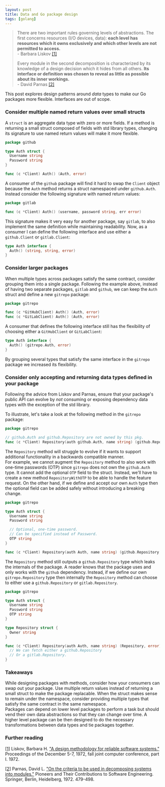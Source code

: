 ```yaml
---
layout: post
title: Data and Go package design
tags: [golang]
---
```

> There are two important rules governing levels of abstractions. The first concerns resources (I/O devices, data): **each level has resources which it owns exclusively and which other levels are not permitted to access.**    
\- Barbara Liskov [[1]](#1)  
>
>
> Every module in the second decomposition is characterized by its knowledge of a design decision
which it hides from all others. **Its interface or definition was chosen to reveal as little as possible about its inner workings.**  
\- David Parnas [[2]](#2)


This post explores design patterns around _data_ types to make our Go packages more flexible. Interfaces are out of scope.

### Consider multiple named return values over small structs
 
A `struct` is an aggregate data type with zero or more fields. If a method is returning a small struct composed of fields with std library types, changing its signature to use named return values will make it more flexible. 

```go
package github

type Auth struct {
  Username string
  Password string
}

func (c *Client) Auth() (Auth, error)
```
A consumer of the `github` package will find it hard to swap the `Client` object because the `Auth` method returns a struct namespaced under `github.Auth`. Instead consider the following signature with named return values:

```go
package gitlab

func (c *Client) Auth() (username, password string, err error)
```
This signature makes it very easy for another package, say `gitlab`, to also implement the same definition while maintaining readability. Now, as a consumer I can define the following interface and use either a `github.Client` or `gitlab.Client`:
```go
type Auth interface {
  Auth() (string, string, error)
}
```

### Consider larger packages
When multiple types across packages satisfy the same contract, consider grouping them into a single package. Following the example above, instead of having two separate packages, `gitlab` and `github`, we can keep the `Auth` struct and define a new `gitrepo` package:
```go
package gitrepo

func (c *GitHubClient) Auth() (Auth, error)
func (c *GitLabClient) Auth() (Auth, error)
```
A consumer that defines the following interface still has the flexibility of choosing either a `GitHubClient` or `GitLabClient`:
```go
type Auth interface { 
  Auth() (gitrepo.Auth, error) 
}
```
By grouping several types that satisfy the same interface in the `gitrepo` package we increased its flexibility.

### Consider only accepting and returning data types defined in your package
Following the advice from Liskov and Parnas, ensure that your package's public API can evolve by _not_ consuming or exposing dependency data types with the exception of the std library.   

To illustrate, let's take a look at the following method in the `gitrepo` package:

```go
package gitrepo

// github.Auth and github.Repository are not owned by this pkg.
func (c *Client) Repository(auth github.Auth, name string) (github.Repository, error) 
```
The `Repository` method will struggle to evolve if it wants to support additional functionality in a backwards compatible manner.  
For example, we cannot augment the `Repository` method to also work with one-time passwords (OTP) since `gitrepo` does not own the `github.Auth` type. It cannot add the optional `OTP` field to the struct. Instead, we'll have to create a new method `RepositoryWithOTP` to be able to handle the feature request. On the other hand, if we define and accept our own `Auth` type then the optional field can be added safely without introducing a breaking change.

```go
package gitrepo

type Auth struct {
  Username string
  Password string

  // Optional, one-time password.
  // Can be specified instead of Password.
  OTP string 
}

func (c *Client) Repository(auth Auth, name string) (github.Repository, error)
```

The `Repository` method still outputs a `github.Repository` type which leaks the internals of the package. 
A reader knows that the package uses and only works with the `github` dependency. Instead, if we define our own
`gitrepo.Repository` type then internally the `Repository` method can choose to either use a `github.Repository` or `gitlab.Repository`.

```go
package gitrepo

type Auth struct {
  Username string
  Password string
  OTP string
}

type Repository struct {
  Owner string
}

func (c *Client) Repository(auth Auth, name string) (Repository, error) {
  // We can fetch either a github.Repository
  // Or a gitlab.Repository.
}
```

### Takeaways

While designing packages with methods, consider how your consumers can swap out
your package. Use multiple return values instead of returning a small struct to make
the package replacable. When the struct makes sense to remain under the namespace,
consider providing multiple types that satisfy the same contract in the same namespace.  
Packages can depend on lower level packages to perform a task 
but should vend their own data abstractions so that they can change over time. A higher
level package can be then designed to do the necessary transformations between data types and tie
packages together.

### Further reading

<span id="1">[[1]](#1)</span> Liskov, Barbara H. ["A design methodology for reliable software systems."](https://pdfs.semanticscholar.org/d420/c8b473a23b80241fd7c90757becb59b1136c.pdf) Proceedings of the December 5-7, 1972, fall joint computer conference, part I. 1972. 

<span id="2">[[2]](#2)</span> Parnas, David L. ["On the criteria to be used in decomposing systems into modules."](https://apps.dtic.mil/sti/pdfs/AD0773837.pdf) Pioneers and Their Contributions to Software Engineering. Springer, Berlin, Heidelberg, 1972. 479-498.